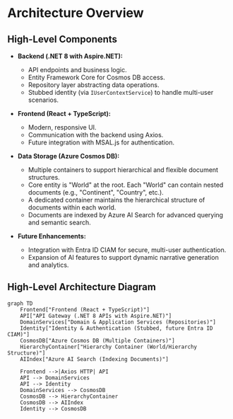 # Architecture Overview

## High-Level Components

- **Backend (.NET 8 with Aspire.NET):**
  - API endpoints and business logic.
  - Entity Framework Core for Cosmos DB access.
  - Repository layer abstracting data operations.
  - Stubbed identity (via `IUserContextService`) to handle multi-user scenarios.

- **Frontend (React + TypeScript):**
  - Modern, responsive UI.
  - Communication with the backend using Axios.
  - Future integration with MSAL.js for authentication.

- **Data Storage (Azure Cosmos DB):**
  - Multiple containers to support hierarchical and flexible document structures.
  - Core entity is "World" at the root. Each "World" can contain nested documents (e.g., "Continent", "Country", etc.).
  - A dedicated container maintains the hierarchical structure of documents within each world.
  - Documents are indexed by Azure AI Search for advanced querying and semantic search.

- **Future Enhancements:**
  - Integration with Entra ID CIAM for secure, multi-user authentication.
  - Expansion of AI features to support dynamic narrative generation and analytics.

## High-Level Architecture Diagram

```mermaid
graph TD
    Frontend["Frontend (React + TypeScript)"]
    API["API Gateway (.NET 8 APIs with Aspire.NET)"]
    DomainServices["Domain & Application Services (Repositories)"]
    Identity["Identity & Authentication (Stubbed, future Entra ID CIAM)"]
    CosmosDB["Azure Cosmos DB (Multiple Containers)"]
    HierarchyContainer["Hierarchy Container (World/Hierarchy Structure)"]
    AIIndex["Azure AI Search (Indexing Documents)"]

    Frontend -->|Axios HTTP| API
    API --> DomainServices
    API --> Identity
    DomainServices --> CosmosDB
    CosmosDB --> HierarchyContainer
    CosmosDB --> AIIndex
    Identity --> CosmosDB
```
